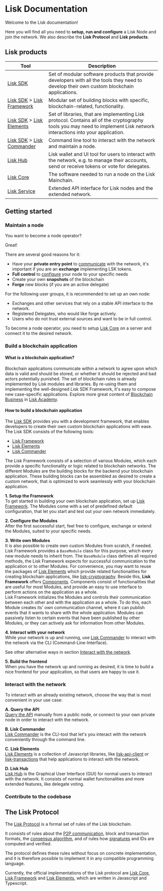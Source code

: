 # Lisk Documentation

Welcome to the Lisk documentation!

Here you will find all you need to **setup, run and configure**  a Lisk Node and join the network. 
We also describe the **Lisk Protocol**  and **Lisk products**.

## Lisk products

Tool                                                         | Description
------------------------------------------------------------ | --------------------------------------------------
[Lisk SDK](../lisk-sdk/introduction.md) |  Set of modular software products that provide developers with all the tools they need to develop their own custom blockchain applications.
[Lisk SDK](../lisk-sdk/introduction.md) > [Lisk Framework](../lisk-sdk/lisk-framework/introduction.md) | Modular set of building blocks with specific, blockchain-related, functionality.
[Lisk SDK](../lisk-sdk/introduction.md) > [Lisk Elements](../lisk-sdk/lisk-elements/introduction.md)   | Set of libraries, that are implementing Lisk protocol. Contains all of the cryptography tools you may need to implement Lisk network interactions into your application.
[Lisk SDK](../lisk-sdk/introduction.md) > [Lisk Commander](../lisk-sdk/lisk-commander/introduction.md) | Command line tool to interact with the network and maintain a node.
[Lisk Hub](../lisk-hub/introduction.md)                      | Lisk wallet and UI tool for users to interact with the network, e.g. to manage their accounts, send or receive tokens or vote for delegates.
[Lisk Core](../lisk-core/introduction.md)                    | The software needed to run a node on the Lisk Mainchain.
[Lisk Service](../lisk-service/introduction.md)              | Extended API interface for Lisk nodes and the extended network.

## Getting started

### Maintain a node

You want to become a node operator?

Great!

There are several good reasons for it:

- Have your **private entry point** to [communicate](../lisk-core/api) with the network, it's important if you are an **exchange** implementing LSK tokens.
- **Full control** to [configure](../lisk-core/configuration.md) your node to your specific needs
- Create your own **snapshots** of the blockchain
- **Forge** new blocks (if you are an active delegate)

For the following user groups, it is recommended to set up an own node:

- Exchanges and other services that rely on a stable API interface to the network.
- Registered Delegates, who would like forge actively.
- Users who do not trust external sources and want to be in full control.

To become a node operator, you need to setup [Lisk Core](../lisk-core/introduction.md) on a server and connect it to the desired network.

### Build a blockchain application

#### What is a blockchain application?

Blockchain applications communicate within a network to agree upon which data is valid and should be stored, or whether it should be rejected and bad actors potentially punished.
The set of blockchain rules is already implemented by Lisk modules and libraries.
By re-using them and implementing the well-designed Lisk SDK Framework, it's easy to compose new case-specific applications.
Explore more great content of [Blockchain Business](https://lisk.io/academy/blockchain-business) in [Lisk Academy](https://lisk.io/academy).

#### How to build a blockchain application

The [Lisk SDK](../lisk-sdk/introduction.md) provides you with a development framework, that enables developers to create their own custom blockchain applications with ease.
The Lisk SDK consists of the following tools:

- [Lisk Framework](../lisk-sdk/lisk-framework/introduction.md)
- [Lisk Elements](../lisk-sdk/lisk-elements/introduction.md)
- [Lisk Commander](../lisk-sdk/lisk-commander/introduction.md)

The Lisk Framework consists of a selection of various Modules, which each provide a specific functionality or logic related to blockchain networks.
The different Modules are the building blocks for the backend your blockchain application.
These building blocks can be assembled as desired to create a custom network, that is optimized to work seamlessly with your blockchain application.

**1. Setup the Framework**<br>
To get started in building your own blockchain application, set up [Lisk Framework](../lisk-sdk/lisk-framework/introduction.md).
The Modules come with a set of predefined default configuration, that let you start and test out your own network immediately.

**2. Configure the Modules**<br>
After the first successful start, feel free to configure, exchange or extend the Modules, suited to your specific needs.

**3. Write own Modules**<br>
It is also possible to create own custom Modules from scratch, if needed.
Lisk Framework provides a `BaseModule` class for this purpose, which every new module needs to inherit from.
The `BaseModule` class defines all required methods, the Lisk Framework expects for successful communication to the application or to other Modules.
For convenience, you may want to reuse the packages of [Lisk Elements](../lisk-sdk/lisk-elements/introduction.md) which provide related functionalities for creating blockchain applications, like [lisk-cryptography](../lisk-sdk/lisk-elements/packages/cryptography.md).
Beside this, **Lisk Framework** offers [Components](../lisk-sdk/lisk-framework/introduction.md).
Components consist of functionalities that are useful for most Modules, and provide an easy to use interface to perform actions on the application as a whole.
<br>Lisk Framework initializes the Modules and controls their communication between each other and with the application as a whole.
To do this, each Module creates its' own communication channel, where it can publish events that it wants to share with the whole application.
Modules can passively listen to certain events that have been published by other Modules, or they can actively ask for information from other Modules.

**4. Interact with your network**<br>
While your network is up and running, use [Lisk Commander](../lisk-sdk/lisk-commander/introduction.md) to interact with the network via the CLI (Command-Line-Interface).

See other alternative ways in section [Interact with the network](#interact-with-the-network).

**5. Build the frontend**<br>
When you have the network up and running as desired, it is time to build a nice frontend for your application, so that users are happy to use it.

### Interact with the network

To interact with an already existing network, choose the way that is most convenient in your use case:

**A. Query the API**<br>
[Query the API](https://lisk.io/documentation/lisk-core/api) manually from a public node, or connect to your own private node in order to interact with the network.

**B. Lisk Commander**<br>
[Lisk Commander](../lisk-sdk/lisk-commander/introduction.md) is the CLI-tool that let's you interact with the network conveniently through the command line.

**C. Lisk Elements**<br>
[Lisk Elements](../lisk-sdk/lisk-elements/introduction.md) is a collection of Javascript libraries, like [lisk-api-client](../lisk-sdk/lisk-elements/packages/api-client.md) or [lisk-transactions](../lisk-sdk/lisk-elements/packages/transactions.md) that help applications to interact with the network.

**D. Lisk Hub**<br>
[Lisk Hub](https://lisk.io/hub) is the Graphical User Interface (GUI) for normal users to interact with the network.
It consists of normal wallet functionalities and more extended features, like delegate voting.

### Contribute to the codebase

## The Lisk Protocol

The [Lisk Protocol](../lisk-protocol/introduction.md) is a formal set of rules of the Lisk blockchain.

It consists of rules about the [P2P communication](https://lisk.io/academy/blockchain-basics/how-does-blockchain-work/what-is-a-peer-to-peer-network), block and transaction formats, the [consensus algorithm](https://lisk.io/academy/blockchain-basics/how-does-blockchain-work/consensus-protocols), and of rules how [signatures](https://lisk.io/academy/blockchain-basics/how-does-blockchain-work/digital-signatures) and IDs are computed and verified.

The protocol defines these rules without focus on concrete implementation, and it is therefore possible to implement it in any compatible programming language.

Currently, the official implementations of the Lisk protocol are [Lisk Core](../lisk-core/introduction.md), [Lisk Framework](../lisk-sdk/lisk-framework/introduction.md) and [Lisk Elements](../lisk-sdk/lisk-elements/introduction.md), which are written in Javascript and Typescript.
